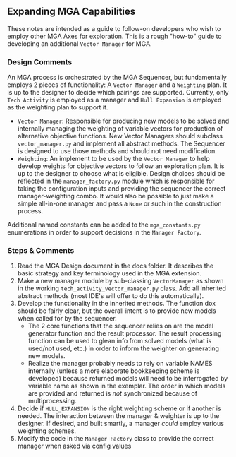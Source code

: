 ## Expanding MGA Capabilities

These notes are intended as a guide to follow-on developers who wish to employ other
MGA Axes for exploration.  This is a rough "how-to" guide to developing an additional `Vector Manager`
for MGA.

### Design Comments
An MGA process is orchestrated by the MGA Sequencer, but fundamentally employs 2 pieces of
functionality:  A `Vector Manager` and a `Weighting` plan.  It is up to the designer to decide
which pairings are supported.  Currently, only `Tech Activity` is employed as a manager and `Hull Expansion`
is employed as the weighting plan to support it.
- `Vector Manager`:  Responsible for producing new models to be solved and internally managing
the weighting of variable vectors for production of alternative objective functions.  New Vector
Managers should subclass `vector_manager.py` and implement all abstract methods.  The Sequencer is
designed to use those methods and should not need modification.
- `Weighting`:  An implement to be used by the `Vector Manager` to help develop weights for objective
vectors to follow an exploration plan.  It is up to the designer to choose what is eligible.  Design
choices should be reflected in the `manager_factory.py` module which is responsible for taking the
configuration inputs and providing the sequencer the correct manager-weighting combo.  It would also
be possible to just make a simple all-in-one manager and pass a `None` or such in the construction
process.

Additional named constants can be added to the `mga_constants.py` enumerations in order to support
decisions in the `Manager Factory`.

### Steps & Comments
1. Read the MGA Design document in the docs folder.  It describes the basic strategy and key
terminology used in the MGA extension.
2. Make a new manager module by sub-classing `VectorManager` as shown in the working
`tech_activity_vector_manager.py` class.  Add all inherited abstract methods (most IDE's will
offer to do this automatically).
3. Develop the functionality in the inherited methods.  The function dox should be fairly clear, but
the overall intent is to provide new models when called for by the sequencer.
   - The 2 core functions that the sequencer relies on are the model generator function and the result processor.
   The result processing function can be used to glean info from solved models (what is used/not used, etc.)
   in order to inform the weighter on generating new models.
   - Realize the manager probably needs to rely on variable NAMES internally (unless a more elaborate
   bookkeeping scheme is developed) because returned models will need to be interrogated by variable
   name as shown in the exemplar.  The order in which models are provided and returned is _not_
   synchronized because of multiprocessing.
4. Decide if `HULL_EXPANSION` is the right weighting scheme or if another is needed.  The interaction
between the manager & weighter is up to the designer.  If desired, and built smartly, a manager _could_
employ various weighting schemes.
5. Modify the code in the `Manager Factory` class to provide the correct manager when asked via config
values
